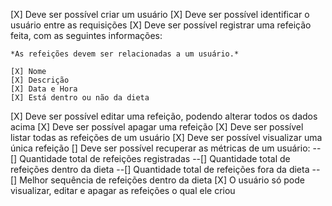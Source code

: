 [X] Deve ser possível criar um usuário
[X] Deve ser possível identificar o usuário entre as requisições
[X] Deve ser possível registrar uma refeição feita, com as seguintes informações:

    *As refeições devem ser relacionadas a um usuário.*

    [X] Nome
    [X] Descrição
    [X] Data e Hora
    [X] Está dentro ou não da dieta

[X] Deve ser possível editar uma refeição, podendo alterar todos os dados acima
[X] Deve ser possível apagar uma refeição
[X] Deve ser possível listar todas as refeições de um usuário
[X] Deve ser possível visualizar uma única refeição
[] Deve ser possível recuperar as métricas de um usuário:
--[] Quantidade total de refeições registradas
--[] Quantidade total de refeições dentro da dieta
--[] Quantidade total de refeições fora da dieta
--[] Melhor sequência de refeições dentro da dieta
[X] O usuário só pode visualizar, editar e apagar as refeições o qual ele criou
